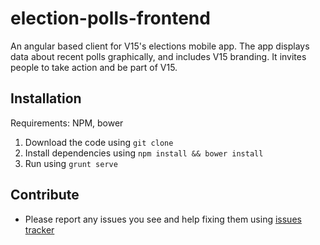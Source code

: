 election-polls-frontend
=======================
An angular based client for V15's elections mobile app. The app displays data about
recent polls graphically, and includes V15 branding. It invites people to
take action and be part of V15.

Installation
-----------
Requirements: NPM, bower

1. Download the code using `git clone`
2. Install dependencies using `npm install && bower install`
3. Run using `grunt serve`

Contribute
----------
* Please report any issues you see and help fixing them using [issues tracker](https://github.com/uriklar/election-polls-frontend/issues)
